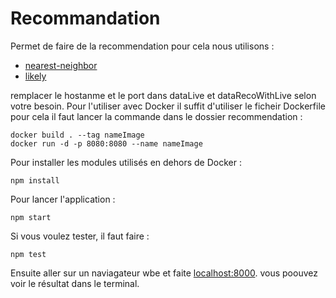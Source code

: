 # Recommandation

Permet de faire de la recommendation pour cela nous utilisons :
* [nearest-neighbor](https://www.npmjs.com/package/nearest-neighbor)
* [likely](https://www.npmjs.com/package/likely)

remplacer le hostanme et le port dans dataLive et dataRecoWithLive selon votre besoin.
Pour l'utiliser avec Docker il suffit d'utiliser le ficheir Dockerfile pour cela il faut lancer la commande dans le dossier recommendation :
```
docker build . --tag nameImage
docker run -d -p 8080:8080 --name nameImage
```

Pour installer les modules utilisés en dehors de Docker :
```
npm install
```

Pour lancer l'application :
```
npm start
```

Si vous voulez tester, il faut faire :
```
npm test
```
Ensuite aller sur un naviagateur wbe et faite [localhost:8000](http://localhost:8000). vous poouvez voir le résultat dans le terminal.